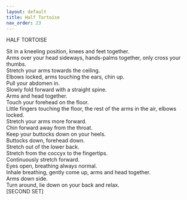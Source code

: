 ```yaml
---
layout: default
title: Half Tortoise
nav_order: 23
---
```


HALF TORTOISE  

Sit in a kneeling position, knees and feet together.  
Arms over your head sideways, hands-palms together, only cross your thumbs.  
Stretch your arms towards the ceiling.  
Elbows locked, arms touching the ears, chin up.  
Pull your abdomen in.  
Slowly fold forward with a straight spine.  
Arms and head together.  
Touch your forehead on the floor.  
Little fingers touching the floor, the rest of the arms in the air, elbows locked.  
Stretch your arms more forward.  
Chin forward away from the throat.  
Keep your buttocks down on your heels.  
Buttocks down, forehead down.  
Stretch out of the lower back.  
Stretch from the coccyx to the fingertips.  
Continuously stretch forward.  
Eyes open, breathing always normal.  
Inhale breathing, gently come up, arms and head together.  
Arms down side.  
Turn around, lie down on your back and relax.  
[SECOND SET]  